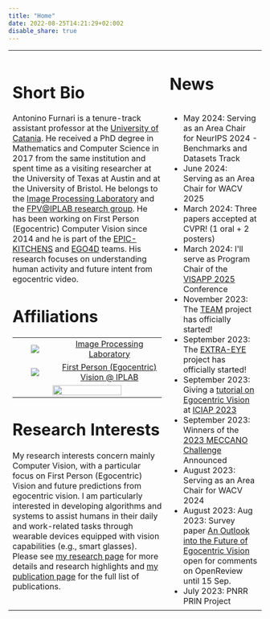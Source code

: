 ```yaml
---
title: "Home"
date: 2022-08-25T14:21:29+02:002
disable_share: true
---
```

<table class="twitter-sidebar">
<tr>
<td>
<h1>Short Bio</h1>
Antonino Furnari is a tenure-track assistant professor at the <a target="_blank" href="https://www.unict.it/">University of Catania</a>. 
He received a PhD degree in Mathematics and Computer Science in 2017 from the same institution and spent time as a visiting researcher at the University of Texas at Austin and at the University of Bristol.
He belongs to the <a href="http://iplab.dmi.unict.it">Image Processing Laboratory</a> and the <a href="http://iplab.dmi.unict.it/fpv/">FPV@IPLAB research group</a>.
He has been working on First Person (Egocentric) Computer Vision since 2014 and he is part of the <a target="_blank" href="https://epic-kitchens.github.io/">EPIC-KITCHENS</a> and <a href="https://ego4d-data.org/" target="_blank">EGO4D</a> teams.
His research focuses on understanding human activity and future intent from egocentric video.


<!--I am an assistant Professor (RTD-b) at the University of Catania (<a target="_blank" href="https://www.unict.it/">https://www.unict.it/</a>) since 2022.
I received my bachelor's degree and master's degree in computer science (both cum laude) and my PhD in Mathematics and Computer Science in 2010, 2013, and 2017 respectively from the University of Catania. 
I am a member of the IPLAB (<a target="_blank" href="https://iplab.dmi.unict.it/fpv">https://iplab.dmi.unict.it/fpv</a>) research group since 2012 and I have authored two patents and more than 60 papers in international book chapters, international journals and international conference proceedings. 
I served as a contract professor at the Department of Mathematics and Computer science, University of Catania, Italy, since 2017. In these years, I have held courses on Programming Laboratories, Fundamentals of Data Analysis Laboratories, Statistical Laboratory in R, and Social Media Data Analysis.
In April 2021, I have achieved the Italian "Abilitazione Scientifica Nazionale" (ASN) for sectors "01/B1 Informatica" and "09/H1 Sistemi di Elaborazione delle Informazioni".
In 2020 and 2021 I have been guest editor for IEEE Transactions on Pattern Analysis and Image Intelligence (TPAMI) with a special issue on "Egocentric Perception". Since 2021, I serve as an associate editor for the Springer "The Visual Computer Journal".
I have been involved in the organization of several international events, such as the Assistive Computer Vision and Robotics (ACVR - https://iplab.dmi.unict.it/acvr2022/) workshop series (since 2016), the International Computer Vision Summer School (ICVSS - https://iplab.dmi.unict.it/icvss) (since 2017), the Egocentric Perception Interaction and Computing (EPIC - https://eyewear-computing.org/) workshop series (since 2018), and the EGO4D workshops and tutorials (since 2022 - https://ego4d-data.org/).
I serve as reviewer for the main international conferences in the fields of Computer Vision, Multimedia and Machine Learning, such as CVPR, ICCV, ECCV, NeurIPS, ICLR, WACV, ACM Multimedia, IJCAI, ICRA, ICPR, ICIAP, and for several journals, including IEEE Pattern Analysis and Machine Intelligence, International Journal of Computer Vision, Pattern Recognition, Computer Vision and Image Understanding, IEEE Circuits and Systems for Videos Technology and Pattern Recognition Letters.
Since 2016, I have held talks at universities, including the University of Bristol (UK), the University of Bern (CH), the University of Essex (UK), ETH (CH), at workshops (EgoApp 2019 in conjunction with BMVC 2019), and tutorials at conferences (ICIAP 2019, VISAPP 2019, VISAPP 2020, VISAPP 2021, ICIAP 2022).
Since 2021, I am co-founder and Chief R&D Officier of Next Vision s.r.l. (http://nextvisionlab.it/), a spin-off of the University of Catania which aims to build innovative Artificial Intelligence technologies to make machines able to perceive and understand the world exploiting fixed, mobile and wearable cameras. -->

# Affiliations

<style>
    table.affiliations {
        border:none;
    }

    table.affiliations td {
        vertical-align: middle;
        text-align:center;
    }

    table.affiliations td img {
        display:inline;
        margin: 0;
    }

    table.affiliations td:nth-child(2) {
        width:70%;
    }

    .overflow {
        overflow:scroll; 
        height:1000px;
    }

    ul.no-bullets {
        list-style-type: none; /* Remove bullets */
        padding: 0; /* Remove padding */
        margin: 0; /* Remove margins */
    }

    ul.no-bullets li {
        margin-bottom:1em;
    }
</style>

<table class="affiliations">
<tr>
    <td>
        <a href="https://iplab.dmi.unict.it/" target="_blank"><img src="images/iplab.jpeg"></a>
    </td>
    <td> <a href="https://iplab.dmi.unict.it/" target="_blank">Image Processing Laboratory</a></td>
</tr>
<tr>
    <td>
        <a href="https://iplab.dmi.unict.it/fpv/" target="_blank"><img src="images/fpv.png"></a>
    </td>
    <td> <a href="https://iplab.dmi.unict.it/fpv/" target="_blank">First Person (Egocentric) Vision @ IPLAB</a></td>
</tr>
<tr>
<td colspan=2><a href="https://www.nextvisionlab.it/" target="_blank"><img width=70% src="images/nextvision.png"></a></td>
</tr>
</table>

# Research Interests
My research interests concern mainly Computer Vision, with a particular focus on First Person (Egocentric) Vision and future predictions from egocentric vision. I am particularly interested in developing algorithms and systems to assist humans in their daily and work-related tasks through wearable devices equipped with vision capabilities (e.g., smart glasses). Please see <a href="/research/">my research page</a> for more details and research highlights and <a href="/publications/">my publication page</a> for the full list of publications.

<!--<div style="text-align:center"><a class="button" href="publications"> 
<svg class="svg-inline--fa fa-w-16" xmlns="http://www.w3.org/2000/svg" viewBox="0 0 448 512"><!--! Font Awesome Pro 6.1.2 by @fontawesome - https://fontawesome.com License - https://fontawesome.com/license (Commercial License) Copyright 2022 Fonticons, Inc. <path fill="currentColor" d="M384 32H64.01C28.66 32 .0085 60.65 .0065 96L0 415.1C-.002 451.3 28.65 480 64 480h232.1c25.46 0 49.88-10.12 67.89-28.12l55.88-55.89C437.9 377.1 448 353.6 448 328.1V96C448 60.8 419.2 32 384 32zM52.69 427.3C50.94 425.6 48 421.8 48 416l.0195-319.1C48.02 87.18 55.2 80 64.02 80H384c8.674 0 16 7.328 16 16v192h-88C281.1 288 256 313.1 256 344v88H64C58.23 432 54.44 429.1 52.69 427.3zM330.1 417.9C322.9 425.1 313.8 429.6 304 431.2V344c0-4.406 3.594-8 8-8h87.23c-1.617 9.812-6.115 18.88-13.29 26.05L330.1 417.9z"/></svg>
Publications
</a></div>-->
</td>
<td class="side">
<!--<h1>Tweets</h1>
<a class="twitter-timeline" data-height="1100" data-dnt="true" href="https://twitter.com/anfurnari?ref_src=twsrc%5Etfw">Antonino's Tweets</a> <script async src="https://platform.twitter.com/widgets.js" charset="utf-8"></script>-->

<h1> News </h1>
<div class="overflow">
<ul>
<li>May 2024: Serving as an Area Chair for NeurIPS 2024 - Benchmarks and Datasets Track</li>
<li>June 2024: Serving as an Area Chair for WACV 2025</li>
<li>March 2024: Three papers accepted at CVPR! (1 oral + 2 posters)</li>
<li>March 2024: I'll serve as Program Chair of the <a href="http://visapp.scitevents.org">VISAPP 2025</a> Conference</li>
<li>November 2023: The <a href="https://sites.google.com/view/prin-pnrr-team">TEAM</a> project has officially started!</li>
<li>September 2023: The <a href="https://sites.google.com/view/extraeye">EXTRA-EYE</a> project has officially started!</li>
<li>September 2023: Giving a <a href="https://www.antoninofurnari.it/talks/iciap2023/">tutorial on Egocentric Vision</a> at <a href="">ICIAP 2023</a></li>
<li>September 2023: Winners of the <a href="https://iplab.dmi.unict.it/MECCANO/challenge.html">2023 MECCANO Challenge</a> Announced</li>
<li>August 2023: Serving as an Area Chair for WACV 2024</li>
<li>August 2023: Aug 2023: Survey paper <a href="https://openreview.net/forum?id=V3974SUk1w">An Outlook into the Future of Egocentric Vision</a> open for comments on OpenReview until 15 Sep.</li>
<li>July 2023: PNRR PRIN Project "TEAM" has been accepted and will be funded by the Italian ministry of University and Research</li>
<li>July 2023: Serving as Academic Assessment at <a href="http://iplab.dmi.unict.it/icvss2023/">ICVSS 2023</a></li>
<li>June 2023: PRIN Project "EXTRA-EYE" has been accepted and will be funded by the Italian ministry of University and Research</li>
<li>June 2023: Paper "<a href="https://www.sciencedirect.com/science/article/pii/S1077314223001431">Streaming egocentric action anticipation: an evaluation scheme and approach</a>" accepted for publication in the Computer Vision and Image Understanding Journal</li>
<li>June 2023: Paper "<a href="https://www.sciencedirect.com/science/article/pii/S1077314223001443">MECCANO: A multimodal egocentric dataset for humans behavior understanding in the industrial-like domain</li>
<li>June 2023: Winners of the <a href="https://epic-kitchens.github.io/2023#results">2023 EPIC-KITCHENS Challenges</a> Announced</li>
<li>June 2023: Winners of the <a href="https://epic-kitchens.github.io/2023#results">2023 EPIC-KITCHENS Challenges</a> Announced</li>
<li>June 2023: Winners of the <a href="https://ego4d-data.org/workshops/cvpr23/">2023 EGO4D Challenges Announced</a></li>
<li>March 2023: I'll serve as Program Chair of the <a href="http://visapp.scitevents.org">VISAPP 2024</a> Conference</li>
<li>March 2023: I'll be giving a tutorial at the Italian Summer School <a href="http://vismac23.github.io">VISMAC 2023</a></li>
<li>January 2023: I am now an <a href="https://ellis.eu/members">ELLIS</a> member</a></li>
<li>November 2022: I'll be an Area Chair for ICCV 2023</li>
<li>March 2022: The <a href="https://ego4d-data.org">EGO4D</a> paper is accepted for presentation at CVPR 2023</li>
<li>February 2022: The <a href="https://ego4d-data.org">EGO4D</a> dataset is publicly available</li>
</ul>
</div>
</td>
</tr>
</table>